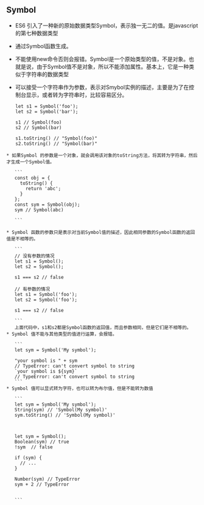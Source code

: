 ## Symbol

* ES6 引入了一种新的原始数据类型Symbol，表示独一无二的值。是javascript的第七种数据类型

* 通过Symbol函数生成。

* 不能使用new命令否则会报错。Symbol是一个原始类型的值，不是对象。也就是说，由于Symbol值不是对象，所以不能添加属性。基本上，它是一种类似于字符串的数据类型

* 可以接受一个字符串作为参数，表示对Smybol实例的描述，主要是为了在控制台显示，或者转为字符串时，比较容易区分。


	```
	let s1 = Symbol('foo');
	let s2 = Symbol('bar');
	
	s1 // Symbol(foo)
	s2 // Symbol(bar)
	
	s1.toString() // "Symbol(foo)"
	s2.toString() // "Symbol(bar)"
 ```
* 如果Symbol 的参数是一个对象，就会调用该对象的toString方法，将其转为字符串，然后才生成一个Symbol值。

	```
	const obj = {
	  toString() {
	    return 'abc';
	  }
	};
	const sym = Symbol(obj);
	sym // Symbol(abc)
	
	```

* Symbol 函数的参数只是表示对当前Symbol值的描述，因此相同参数的Symbol函数的返回值是不相等的。

	```
	// 没有参数的情况
	let s1 = Symbol();
	let s2 = Symbol();
	
	s1 === s2 // false
	
	// 有参数的情况
	let s1 = Symbol('foo');
	let s2 = Symbol('foo');
	
	s1 === s2 // false
	
	```
	上面代码中，s1和s2都是Symbol函数的返回值，而且参数相同，但是它们是不相等的。
* Symbol 值不能与其他类型的值进行运算，会报错。

	```
	let sym = Symbol('My symbol');

	"your symbol is " + sym
	// TypeError: can't convert symbol to string
	`your symbol is ${sym}`
	// TypeError: can't convert symbol to string
	```
* Symbol 值可以显式转为字符，也可以转为布尔值，但是不能转为数值
	
	```
	let sym = Symbol('My symbol');
	String(sym) // 'Symbol(My symbol)'
	sym.toString() // 'Symbol(My symbol)'
	
	
	
	let sym = Symbol();
	Boolean(sym) // true
	!sym  // false
	
	if (sym) {
	  // ...
	}
	
	Number(sym) // TypeError
	sym + 2 // TypeError
		
	
	```